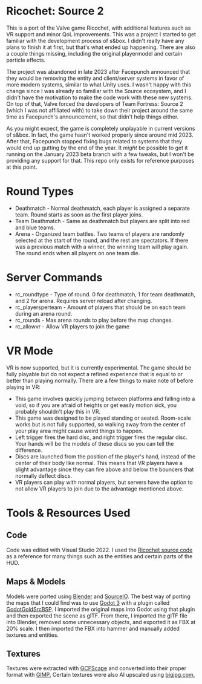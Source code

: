 # Ricochet: Source 2
 This is a port of the Valve game Ricochet, with additional features such as VR support and minor QoL improvements. This was a project I started to get familiar with the development process of s&box. I didn't really have any plans to finish it at first, but that's what ended up happening. There are also a couple things missing, including the original playermodel and certain particle effects.  
 
 The project was abandoned in late 2023 after Facepunch announced that they would be removing the entity and client/server systems in favor of more modern systems, similar to what Unity uses. I wasn't happy with this change since I was already so familiar with the Source ecosystem, and I didn't have the motivation to make the code work with these new systems. On top of that, Valve forced the developers of Team Fortress: Source 2 (which I was not affiliated with) to take down their project around the same time as Facepunch's announcement, so that didn't help things either.  
 
 As you might expect, the game is completely unplayable in current versions of s&box. In fact, the game hasn't worked properly since around mid 2023. After that, Facepunch stopped fixing bugs related to systems that they would end up gutting by the end of the year. It *might* be possible to get it running on the January 2023 beta branch with a few tweaks, but I won't be providing any support for that. This repo only exists for reference purposes at this point.

# Round Types
- Deathmatch - Normal deathmatch, each player is assigned a separate team. Round starts as soon as the first player joins.
- Team Deathmatch - Same as deathmatch but players are split into red and blue teams.
- Arena - Organized team battles. Two teams of players are randomly selected at the start of the round, and the rest are spectators. If there was a previous match with a winner, the winning team will play again. The round ends when all players on one team die.

# Server Commands
- rc_roundtype - Type of round. 0 for deathmatch, 1 for team deathmatch, and 2 for arena. Requires server reload after changing.
- rc_playersperteam - Amount of players that should be on each team during an arena round.
- rc_rounds - Max arena rounds to play before the map changes.
- rc_allowvr - Allow VR players to join the game

# VR Mode
VR is now supported, but it is currently experimental. The game should be fully playable but do not expect a refined experience that is equal to or better than playing normally. There are a few things to make note of before playing in VR:
- This game involves quickly jumping between platforms and falling into a void, so if you are afraid of heights or get easily motion sick, you probably shouldn't play this in VR.
- This game was designed to be played standing or seated. Room-scale works but is not fully supported, so walking away from the center of your play area might cause weird things to happen.
- Left trigger fires the hard disc, and right trigger fires the regular disc. Your hands will be the models of these discs so you can tell the difference.
- Discs are launched from the position of the player's hand, instead of the center of their body like normal. This means that VR players have a slight advantage since they can fire above and below the bouncers that normally deflect discs.
- VR players can play with normal players, but servers have the option to not allow VR players to join due to the advantage mentioned above.

# Tools & Resources Used
## Code
Code was edited with Visual Studio 2022. I used the [Ricochet source code](https://github.com/ValveSoftware/halflife/tree/master/ricochet) as a reference for many things such as the entities and certain parts of the HUD. 

## Maps & Models
Models were ported using [Blender](https://www.blender.org/) and [SourceIO](https://github.com/REDxEYE/SourceIO). The best way of porting the maps that I could find was to use [Godot 3](https://godotengine.org/download/3.x/windows/) with a plugin called [GodotGoldSrcBSP](https://github.com/DataPlusProgram/GodotGoldSrcBSP). I imported the original maps into Godot using that plugin and then exported the scene as glTF. From there, I imported the glTF file into Blender, removed some unnecessary objects, and exported it as FBX at 20% scale. I then imported the FBX into hammer and manually added textures and entities.

## Textures
Textures were extracted with [GCFScape](https://valvedev.info/tools/gcfscape/) and converted into their proper format with [GIMP.](https://www.gimp.org/) Certain textures were also AI upscaled using [bigjpg.com.](https://bigjpg.com/)
